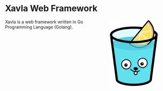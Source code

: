 # Xavla Web Framework

<img align="right" width="159px" src="https://raw.githubusercontent.com/gin-gonic/logo/master/color.png">

Xavla is a web framework written in Go Programming Language (Golang).
